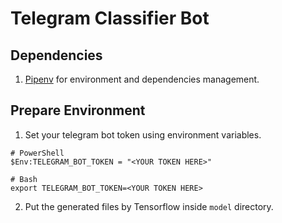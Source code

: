 # Telegram Classifier Bot

## Dependencies

1. [Pipenv](https://pypi.org/project/pipenv/) for environment and dependencies management.

## Prepare Environment

1. Set your telegram bot token using environment variables.

```console
# PowerShell
$Env:TELEGRAM_BOT_TOKEN = "<YOUR TOKEN HERE>"

# Bash
export TELEGRAM_BOT_TOKEN=<YOUR TOKEN HERE>
```

2. Put the generated files by Tensorflow inside `model` directory.

